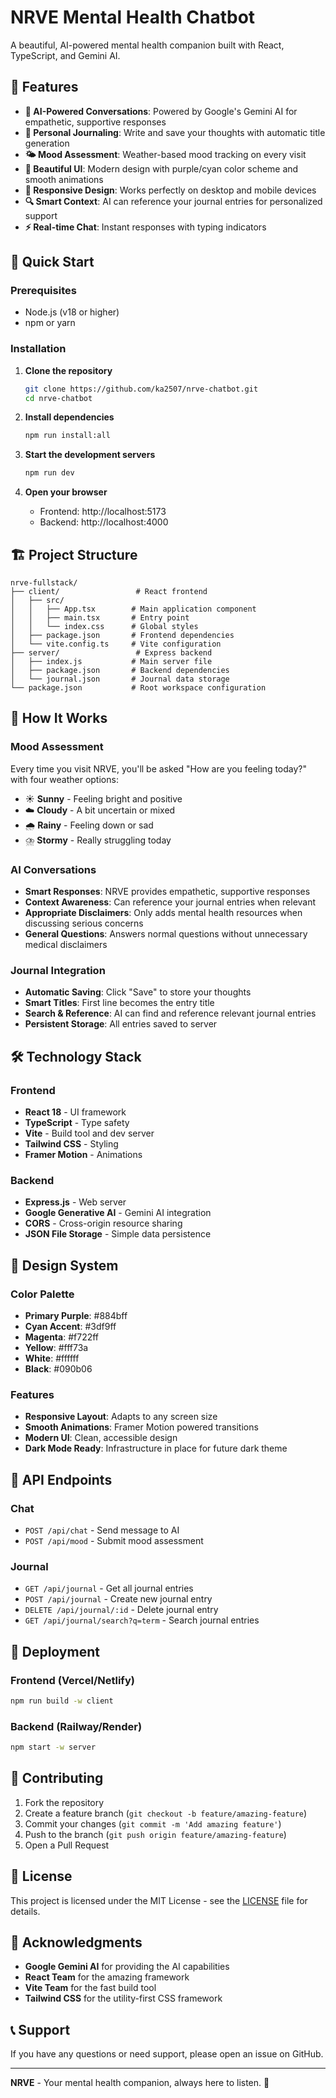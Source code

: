 # NRVE Mental Health Chatbot

A beautiful, AI-powered mental health companion built with React, TypeScript, and Gemini AI.

## 🌟 Features

- **🤖 AI-Powered Conversations**: Powered by Google's Gemini AI for empathetic, supportive responses
- **📝 Personal Journaling**: Write and save your thoughts with automatic title generation
- **🌤️ Mood Assessment**: Weather-based mood tracking on every visit
- **🎨 Beautiful UI**: Modern design with purple/cyan color scheme and smooth animations
- **📱 Responsive Design**: Works perfectly on desktop and mobile devices
- **🔍 Smart Context**: AI can reference your journal entries for personalized support
- **⚡ Real-time Chat**: Instant responses with typing indicators

## 🚀 Quick Start

### Prerequisites
- Node.js (v18 or higher)
- npm or yarn

### Installation

1. **Clone the repository**
   ```bash
   git clone https://github.com/ka2507/nrve-chatbot.git
   cd nrve-chatbot
   ```

2. **Install dependencies**
   ```bash
   npm run install:all
   ```

3. **Start the development servers**
   ```bash
   npm run dev
   ```

4. **Open your browser**
   - Frontend: http://localhost:5173
   - Backend: http://localhost:4000

## 🏗️ Project Structure

```
nrve-fullstack/
├── client/                 # React frontend
│   ├── src/
│   │   ├── App.tsx        # Main application component
│   │   ├── main.tsx       # Entry point
│   │   └── index.css      # Global styles
│   ├── package.json       # Frontend dependencies
│   └── vite.config.ts     # Vite configuration
├── server/                 # Express backend
│   ├── index.js           # Main server file
│   ├── package.json       # Backend dependencies
│   └── journal.json       # Journal data storage
└── package.json           # Root workspace configuration
```

## 🎯 How It Works

### Mood Assessment
Every time you visit NRVE, you'll be asked "How are you feeling today?" with four weather options:
- ☀️ **Sunny** - Feeling bright and positive
- ☁️ **Cloudy** - A bit uncertain or mixed
- 🌧️ **Rainy** - Feeling down or sad
- ⛈️ **Stormy** - Really struggling today

### AI Conversations
- **Smart Responses**: NRVE provides empathetic, supportive responses
- **Context Awareness**: Can reference your journal entries when relevant
- **Appropriate Disclaimers**: Only adds mental health resources when discussing serious concerns
- **General Questions**: Answers normal questions without unnecessary medical disclaimers

### Journal Integration
- **Automatic Saving**: Click "Save" to store your thoughts
- **Smart Titles**: First line becomes the entry title
- **Search & Reference**: AI can find and reference relevant journal entries
- **Persistent Storage**: All entries saved to server

## 🛠️ Technology Stack

### Frontend
- **React 18** - UI framework
- **TypeScript** - Type safety
- **Vite** - Build tool and dev server
- **Tailwind CSS** - Styling
- **Framer Motion** - Animations

### Backend
- **Express.js** - Web server
- **Google Generative AI** - Gemini AI integration
- **CORS** - Cross-origin resource sharing
- **JSON File Storage** - Simple data persistence

## 🎨 Design System

### Color Palette
- **Primary Purple**: #884bff
- **Cyan Accent**: #3df9ff
- **Magenta**: #f722ff
- **Yellow**: #fff73a
- **White**: #ffffff
- **Black**: #090b06

### Features
- **Responsive Layout**: Adapts to any screen size
- **Smooth Animations**: Framer Motion powered transitions
- **Modern UI**: Clean, accessible design
- **Dark Mode Ready**: Infrastructure in place for future dark theme

## 🔧 API Endpoints

### Chat
- `POST /api/chat` - Send message to AI
- `POST /api/mood` - Submit mood assessment

### Journal
- `GET /api/journal` - Get all journal entries
- `POST /api/journal` - Create new journal entry
- `DELETE /api/journal/:id` - Delete journal entry
- `GET /api/journal/search?q=term` - Search journal entries

## 🚀 Deployment

### Frontend (Vercel/Netlify)
```bash
npm run build -w client
```

### Backend (Railway/Render)
```bash
npm start -w server
```

## 🤝 Contributing

1. Fork the repository
2. Create a feature branch (`git checkout -b feature/amazing-feature`)
3. Commit your changes (`git commit -m 'Add amazing feature'`)
4. Push to the branch (`git push origin feature/amazing-feature`)
5. Open a Pull Request

## 📄 License

This project is licensed under the MIT License - see the [LICENSE](LICENSE) file for details.

## 🙏 Acknowledgments

- **Google Gemini AI** for providing the AI capabilities
- **React Team** for the amazing framework
- **Vite Team** for the fast build tool
- **Tailwind CSS** for the utility-first CSS framework

## 📞 Support

If you have any questions or need support, please open an issue on GitHub.

---

**NRVE** - Your mental health companion, always here to listen. 💜

